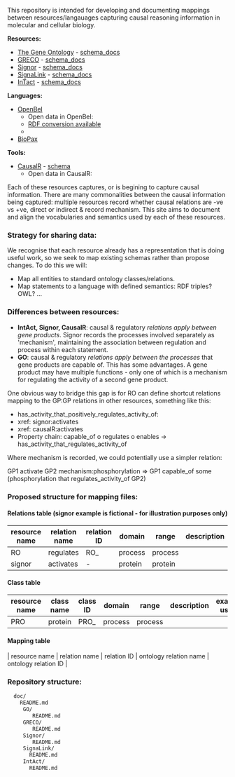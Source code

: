 This repository is intended for developing and documenting mappings
between resources/langauages capturing causal reasoning information in molecular
and cellular biology.

**Resources:**
  * [The Gene Ontology](http://geneontology.org) - [schema_docs](doc/GO)
  * [GRECO](http://www.thegreco.org)  - [schema_docs](doc/GRECO)
  * [Signor](http://signor.uniroma2.it/)  - [schema_docs](doc/Signor)
  * [SignaLink](http://signalink.org/)  - [schema_docs](doc/SignaLink)
  * [InTact](http://www.ebi.ac.uk/intact/)  - [schema_docs](doc/InTact)
 
**Languages:**
  * [OpenBel](http://wiki.openbel.org/display/BLD/Statement+Examples+-+Causal)
    * Open data in OpenBel: 
    * [RDF conversion available](http://wiki.openbel.org/display/BEL2RDF/BEL+to+RDF+Home)
    * 
  * [BioPax](http://www.biopax.org/)
    
**Tools:**
  * [CausalR](https://www.bioconductor.org/packages/release/bioc/html/CausalR.html)  - [schema]()
     * Open data in CausalR:

Each of these resources captures, or is begining to capture causal information.  There are many commonalities between the causal information being captured: multiple resources record whether causal relations are -ve vs +ve, direct or indirect & record mechanism.
 This site aims to document and align the vocabularies and semantics used by each of these resources.
 
### Strategy for sharing data:
 
We recognise that each resource already has a representation that is doing useful work, so we seek to map existing schemas rather than propose changes.  To do this we will:  
 
 * Map all entities to standard ontology classes/relations.
 * Map statements to a language with defined semantics: RDF triples?  OWL? ...
 
 
 
### Differences between resources:

* **IntAct, Signor, CausalR**: causal & regulatory *relations apply between gene products*.  Signor records the processes involved separately as 'mechanism', maintaining the association between regulation and process within each statement.
* **GO**: causal & regulatory *relations apply between the processes* that gene products are capable of.  This has some advantages.  A gene product may have multiple functions - only one of which is a mechanism for regulating the activity of a second gene product.

One obvious way to bridge this gap is for RO can define shortcut relations mapping to the GP:GP relations in other resources, something like this:

* has\_activity\_that\_positively\_regulates\_activity\_of:
* xref: signor:activates
* xref: causalR:activates
* Property chain: capable_of o regulates o enables -> has\_activity\_that\_regulates\_activity\_of

Where mechanism is recorded, we could potentially use a simpler relation:

GP1 activate GP2 mechanism:phosphorylation 
=>
GP1 capable\_of some (phosphorylation that regulates\_activity\_of GP2)

### Proposed structure for mapping files:

#### Relations table (signor example is fictional - for illustration purposes only)

| resource name | relation name | relation ID | domain | range | description | example usage |
|---------------|---------------|-------------|--------|-------|-------------|---------------|
| RO | regulates | RO_ | process | process | | |
| signor | activates | - | protein | protein | | |
 
#### Class table

| resource name | class name | class ID | domain | range | description | example usage |
|---------------|---------------|-------------|--------|-------|-------------|---------------|
| PRO | protein | PRO_ | process | process | | |

#### Mapping table

| resource name | relation name | relation ID | ontology relation name | ontology relation ID |

### Repository structure:

~~~~~~~~~.sh  
  doc/
    README.md
     GO/
        README.md
     GRECO/
        README.md
     Signor/
        README.md
     SignaLink/
       README.md
     IntAct/
       README.md
~~~~~~~~~~~~
  
